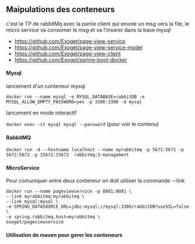 ## Maipulations des conteneurs

c'est le TP de rabbitMq avec la partie client qui envoie un msg vers la file, le micro service va consomer le msg et va l'inserer dans la base mysql
* https://github.com/Exoget/page-view-service
* https://github.com/Exoget/page-view-service-model
* https://github.com/Exoget/page-view-client
* https://github.com/Exoget/spring-boot-docker

#### Mysql

lancement d'un conteneur mysql

```docker run --name mysql -e MYSQL_DATABASE=rabbitDB -e MYSQL_ALLOW_EMPTY_PASSWORD=yes -p 3306:3306 -d mysql```

lancement en mode interactif

```docker exec -it mysql mysql --password```  (pour voir le contenu)

#### RabbitMQ
```docker run -d --hostname localhost --name myrabbitmq -p 5671:5671 -p 5672:5672 -p 15672:15672  rabbitmq:3-management```

#### MicroService
Pour comuniquer entre deux conteneur on doit utiliser la commande --link
```
docker run --name pageviewservice -p 8081:8081 \
--link myrabbitmq:myrabbitmq \
--link mysql:mysql \
-e SPRING_DATASOURCE_URL=jdbc:mysql://mysql:3306/rabbitDB?useSSL=false \
-e spring.rabbitmq.host=myrabbitmq \
exoget/pageviewservice
```

#### Utilisation de maven pour gerer les conteneurs
